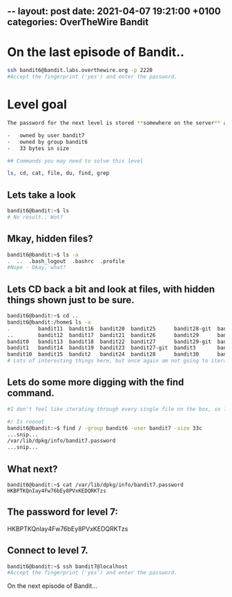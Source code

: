 --
layout: post
date:   2021-04-07 19:21:00 +0100
categories: OverTheWire Bandit
---
#  On the last episode of Bandit..

```bash
ssh bandit6@bandit.labs.overthewire.org -p 2220
#Accept the fingerprint ('yes') and enter the password.
```

# Level goal
```bash
The password for the next level is stored **somewhere on the server** and has all of the following properties:

-   owned by user bandit7
-   owned by group bandit6
-   33 bytes in size

## Commands you may need to solve this level

ls, cd, cat, file, du, find, grep
```

## Lets take a look
```bash
bandit6@bandit:~$ ls
# No result.. Wot?
```

## Mkay, hidden files?
```bash
bandit6@bandit:~$ ls -a
.  ..  .bash_logout  .bashrc  .profile
#Nope - Okay, what?
```

## Lets CD back a bit and look at files, with hidden things shown just to be sure.
```bash
bandit6@bandit:~$ cd ..
bandit6@bandit:/home$ ls -a
.         bandit11  bandit16  bandit20  bandit25      bandit28-git  bandit30-git  bandit4  bandit9
..        bandit12  bandit17  bandit21  bandit26      bandit29      bandit31      bandit5
bandit0   bandit13  bandit18  bandit22  bandit27      bandit29-git  bandit31-git  bandit6
bandit1   bandit14  bandit19  bandit23  bandit27-git  bandit3       bandit32      bandit7
bandit10  bandit15  bandit2   bandit24  bandit28      bandit30      bandit33      bandit8
# Lots of interesting things here, but once again am not going to iterate through everything.
```

## Lets do some more digging with the find command.
```bash
#I don't feel like iterating through every single file on the box, so lets start wit with owners and groups

#/ Is roooot
bandit6@bandit:~$ find / -group bandit6 -user bandit7 -size 33c
...snip...
/var/lib/dpkg/info/bandit7.password
...snip...
```

## What next?
```
bandit6@bandit:~$ cat /var/lib/dpkg/info/bandit7.password
HKBPTKQnIay4Fw76bEy8PVxKEDQRKTzs
```


## The password for level 7:

HKBPTKQnIay4Fw76bEy8PVxKEDQRKTzs


## Connect to level 7.
```bash
bandit6@bandit:~$ ssh bandit7@localhost
#Accept the fingerprint ('yes') and enter the password.
```

On the next episode of Bandit...
